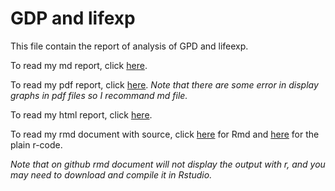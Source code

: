 # GDP and lifexp

This file contain the report of analysis of GPD and lifeexp.

To read my md report, click [here](https://github.com/blacksde/Gapminder-excerpt/blob/master/GDP%20and%20life%20expection/GDP%20and%20life%20expection.md).

To read my pdf report, click [here](https://github.com/blacksde/Gapminder-excerpt/blob/master/GDP%20and%20life%20expection/GDP%20and%20life%20expection.pdf).
_Note that there are some error in display graphs in pdf files so I recommand md file._

To read my html report, click [here](https://github.com/blacksde/Gapminder-excerpt/blob/master/GDP%20and%20life%20expection/GDP%20and%20life%20expection.html).

To read my rmd document with source, click [here](hhttps://github.com/blacksde/Gapminder-excerpt/blob/master/GDP%20and%20life%20expection/GDP%20and%20life%20expection.Rmd) for Rmd and [here](https://github.com/blacksde/Gapminder-excerpt/blob/master/GDP%20and%20life%20expection/GDP%20and%20life%20expection.R) for the plain r-code.

_Note that on github rmd document will not display the output with r, and you may need to download and compile it in Rstudio._ 
